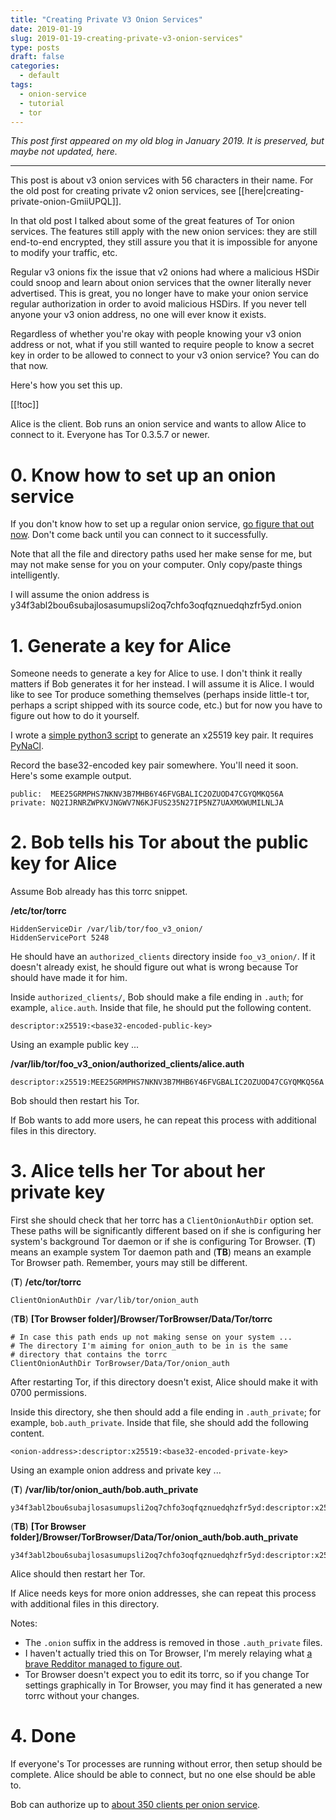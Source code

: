 ```yaml
---
title: "Creating Private V3 Onion Services"
date: 2019-01-19
slug: 2019-01-19-creating-private-v3-onion-services"
type: posts
draft: false
categories:
  - default
tags:
  - onion-service
  - tutorial
  - tor
---
```


*This post first appeared on my old blog in January 2019. It is preserved, but
maybe not updated, here.*

---

This post is about v3 onion services with 56 characters in their name. For the
old post for creating private v2 onion services, see [[here|creating-private-onion-GmiiUPQL]].

In that old post I talked about some of the great features of Tor onion
services. The features still apply with the new onion services: they are still
end-to-end encrypted, they still assure you that it is impossible for anyone to
modify your traffic, etc.

Regular v3 onions fix the issue that v2 onions had where a malicious HSDir
could snoop and learn about onion services that the owner literally never
advertised. This is great, you no longer have to make your onion service
regular authorization in order to avoid malicious HSDirs. If you never tell
anyone your v3 onion address, no one will ever know it exists.

Regardless of whether you're okay with people knowing your v3 onion address or not,
what if you still wanted to require people to know a secret key in order to
be allowed to connect to your v3 onion service? You can do that now.

<!--
Some quick facts:

- HSDirs cannot snoop and learn addresses for v3 onion services (you get this
  for free with v3 onions even if you don't do anything in this post)
- All authorized users connect to the same onion address
- There is not a limit on the number of authorized users there can be
  (**TODO**: fact check this)
-->

Here's how you set this up.

[[!toc]]

Alice is the client. Bob runs an onion service and wants to allow Alice to
connect to it. Everyone has Tor 0.3.5.7 or newer.

# 0. Know how to set up an onion service

If you don't know how to set up a regular onion service,
[go figure that out now](https://www.torproject.org/docs/tor-hidden-service.html.en).
Don't come back until you can connect to it successfully.

Note that all the file and directory paths used her make sense for me, but may
not make sense for you on your computer. Only copy/paste things intelligently.

I will assume the onion address is y34f3abl2bou6subajlosasumupsli2oq7chfo3oqfqznuedqhzfr5yd.onion

# 1. Generate a key for Alice

Someone needs to generate a key for Alice to use. I don't think it really
matters if Bob generates it for her instead. I will assume it is Alice.  I
would like to see Tor produce something themselves (perhaps inside little-t
tor, perhaps a script shipped with its source code, etc.) but for now you have
to figure out how to do it yourself.

I wrote a
[simple python3 script](https://github.com/pastly/python-snippits/blob/master/src/tor/x25519-gen.py)
to generate an x25519 key pair. It requires [PyNaCl](https://pynacl.readthedocs.io/en/stable/).

Record the base32-encoded key pair somewhere. You'll need it soon. Here's some example output.

    public:  MEE25GRMPHS7NKNV3B7MHB6Y46FVGBALIC2OZUOD47CGYQMKQ56A
    private: NQ2IJRNRZWPKVJNGWV7N6KJFUS235N27IP5NZ7UAXMXWUMILNLJA


# 2. Bob tells his Tor about the public key for Alice

Assume Bob already has this torrc snippet.

**/etc/tor/torrc**

    HiddenServiceDir /var/lib/tor/foo_v3_onion/
    HiddenServicePort 5248

He should have an `authorized_clients` directory inside `foo_v3_onion/`. If it
doesn't already exist, he should figure out what is wrong because Tor should
have made it for him.

Inside `authorized_clients/`, Bob should make a file ending in `.auth`; for
example, `alice.auth`. Inside that file, he should put the following content.

    descriptor:x25519:<base32-encoded-public-key>

Using an example public key ...

**/var/lib/tor/foo\_v3\_onion/authorized\_clients/alice.auth**

    descriptor:x25519:MEE25GRMPHS7NKNV3B7MHB6Y46FVGBALIC2OZUOD47CGYQMKQ56A

Bob should then restart his Tor.

If Bob wants to add more users, he can repeat this process with additional
files in this directory.

# 3. Alice tells her Tor about her private key

First she should check that her torrc has a `ClientOnionAuthDir` option set.
These paths will be significantly different based on if she is configuring her
system's background Tor daemon or if she is configuring Tor Browser. (**T**)
means an example system Tor daemon path and (**TB**) means an example Tor
Browser path. Remember, yours may still be different.

(**T**) **/etc/tor/torrc**

    ClientOnionAuthDir /var/lib/tor/onion_auth

(**TB**) **[Tor Browser folder]/Browser/TorBrowser/Data/Tor/torrc**

    # In case this path ends up not making sense on your system ...
    # The directory I'm aiming for onion_auth to be in is the same
    # directory that contains the torrc
    ClientOnionAuthDir TorBrowser/Data/Tor/onion_auth

After restarting Tor, if this directory doesn't exist, Alice should make it with
0700 permissions.

Inside this directory, she then should add a file ending in `.auth_private`;
for example, `bob.auth_private`.  Inside that file, she should add the following content.

    <onion-address>:descriptor:x25519:<base32-encoded-private-key>

Using an example onion address and private key ...

(**T**) **/var/lib/tor/onion\_auth/bob.auth\_private**

    y34f3abl2bou6subajlosasumupsli2oq7chfo3oqfqznuedqhzfr5yd:descriptor:x25519:NQ2IJRNRZWPKVJNGWV7N6KJFUS235N27IP5NZ7UAXMXWUMILNLJA

(**TB**) **[Tor Browser folder]/Browser/TorBrowser/Data/Tor/onion\_auth/bob.auth\_private**

    y34f3abl2bou6subajlosasumupsli2oq7chfo3oqfqznuedqhzfr5yd:descriptor:x25519:NQ2IJRNRZWPKVJNGWV7N6KJFUS235N27IP5NZ7UAXMXWUMILNLJA

Alice should then restart her Tor.

If Alice needs keys for more onion addresses, she can repeat this process with
additional files in this directory.

Notes:

- The `.onion` suffix in the address is removed in those `.auth_private` files.
- I haven't actually tried this on Tor Browser, I'm merely relaying what
  [a brave Redditor managed to figure out](https://reddit.com/r/TOR/comments/anu1f7/how_to_set_up_version_3_hidden_service_with/efzcdd9/?context=100).
- Tor Browser doesn't expect you to edit its torrc, so if you change Tor
  settings graphically in Tor Browser, you may find it has generated a new
  torrc without your changes.

# 4. Done

If everyone's Tor processes are running without error, then setup should be
complete. Alice should be able to connect, but no one else should be able to.

Bob can authorize up to [about
350 clients per onion service](https://trac.torproject.org/projects/tor/ticket/29134).
